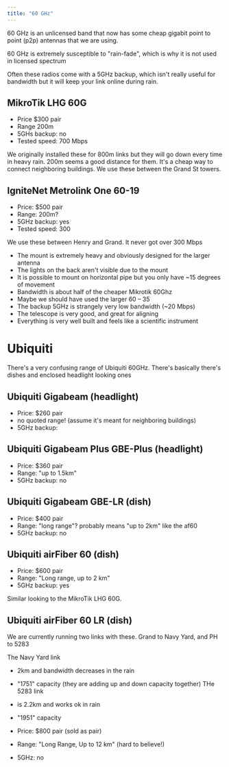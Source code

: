 ```yaml
---
title: "60 GHz"
---
```


60 GHz is an unlicensed band that now has some cheap gigabit point to point (p2p) antennas that we are using.

60 GHz is extremely susceptible to "rain-fade", which is why it is not used in licensed spectrum

Often these radios come with a 5GHz backup, which isn't really useful for bandwidth but it will keep your link online during rain.

## MikroTik LHG 60G

- Price $300 pair  
- Range 200m 
- 5GHs backup: no
- Tested speed: 700 Mbps

We originally installed these for 800m links but they will go down every time in heavy rain. 200m seems a good distance for them. It's a cheap way to connect neighboring buildings. We use these between the Grand St towers.

## IgniteNet Metrolink One 60-19

- Price: $500 pair  
- Range: 200m?  
- 5GHz backup: yes
- Tested speed: 300 

We use these between Henry and Grand. It never got over 300 Mbps

- The mount is extremely heavy and obviously designed for the larger antenna
- The lights on the back aren't visible due to the mount
- It is possible to mount on horizontal pipe but you only have ~15 degrees of movement
- Bandwidth is about half of the cheaper Mikrotik 60Ghz
- Maybe we should have used the larger 60 – 35
- The backup 5GHz is strangely very low bandwidth (~20 Mbps)
- The telescope is very good, and great for aligning
- Everything is very well built and feels like a scientific instrument

# Ubiquiti

There's a very confusing range of Ubiquiti 60GHz. There's basically there's dishes and enclosed headlight looking ones

## Ubiquiti Gigabeam (headlight)

- Price: $260 pair
- no quoted range! (assume it's meant for neighboring buildings)
- 5GHz backup:

## Ubiquiti Gigabeam Plus GBE-Plus (headlight)

- Price: $360 pair
- Range: "up to 1.5km"
- 5GHz backup: no

## Ubiquiti Gigabeam GBE-LR (dish)

- Price: $400 pair
- Range: "long range"? probably means "up to 2km" like the af60
- 5GHz backup: no

## Ubiquiti airFiber 60 (dish)

- Price: $600 pair
- Range: "Long range, up to 2 km"
- 5GHz backup: yes

Similar looking to the MikroTik LHG 60G. 

## Ubiquiti airFiber 60 LR (dish)

We are currently running two links with these. Grand to Navy Yard, and PH to 5283  

The Navy Yard link
- 2km and bandwidth decreases in the rain
- "1751" capacity (they are adding up and down capacity together)
THe 5283 link
- is 2.2km and works ok in rain
- "1951" capacity

- Price: $800 pair (sold as pair)
- Range: "Long Range, Up to 12 km" (hard to believe!)
- 5GHz: no



